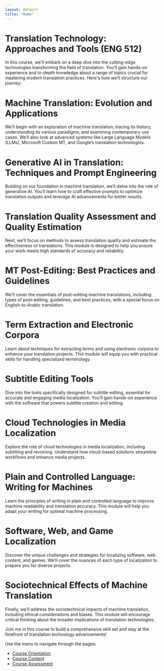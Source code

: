 ```yaml
---
layout: default
title: "Home"
---
```


# Translation Technology: Approaches and Tools (ENG 512)

In this course, we'll embark on a deep dive into the cutting-edge technologies transforming the field of translation. You’ll gain hands-on experience and in-depth knowledge about a range of topics crucial for mastering modern translation practices. Here's how we’ll structure our journey:

# Machine Translation: Evolution and Applications
We’ll begin with an exploration of machine translation, tracing its history, understanding its various paradigms, and examining contemporary use cases. We’ll also look at advanced systems like Large Language Models (LLMs), Microsoft Custom MT, and Google’s translation technologies.

# Generative AI in Translation: Techniques and Prompt Engineering
Building on our foundation in machine translation, we’ll delve into the role of generative AI. You’ll learn how to craft effective prompts to optimize translation outputs and leverage AI advancements for better results.

# Translation Quality Assessment and Quality Estimation
Next, we’ll focus on methods to assess translation quality and estimate the effectiveness of translations. This module is designed to help you ensure your work meets high standards of accuracy and reliability.

# MT Post-Editing: Best Practices and Guidelines
We’ll cover the essentials of post-editing machine translations, including types of post-editing, guidelines, and best practices, with a special focus on English-to-Arabic translation.

# Term Extraction and Electronic Corpora
Learn about techniques for extracting terms and using electronic corpora to enhance your translation projects. This module will equip you with practical skills for handling specialized terminology.

# Subtitle Editing Tools
Dive into the tools specifically designed for subtitle editing, essential for accurate and engaging media localization. You’ll gain hands-on experience with the software that powers subtitle creation and editing.

# Cloud Technologies in Media Localization
Explore the role of cloud technologies in media localization, including subtitling and revoicing. Understand how cloud-based solutions streamline workflows and enhance media projects.

# Plain and Controlled Language: Writing for Machines
Learn the principles of writing in plain and controlled language to improve machine readability and translation accuracy. This module will help you adapt your writing for optimal machine processing.

# Software, Web, and Game Localization
Discover the unique challenges and strategies for localizing software, web content, and games. We’ll cover the nuances of each type of localization to prepare you for diverse projects.

# Sociotechnical Effects of Machine Translation
Finally, we’ll address the sociotechnical impacts of machine translation, including ethical considerations and biases. This module will encourage critical thinking about the broader implications of translation technologies.

Join me in this course to build a comprehensive skill set and stay at the forefront of translation technology advancements!

Use the menu to navigate through the pages:

- [Course Orientation](orientation.md)
- [Course Content](content.md)
- [Course Assessment](assessment.md)
